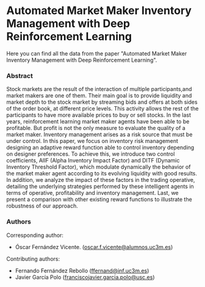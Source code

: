 # Automated Market Maker Inventory Management with Deep Reinforcement Learning

Here you can find all the data from the paper "Automated Market Maker Inventory Management with Deep Reinforcement Learning".

### Abstract

Stock markets are the result of the interaction of multiple participants,and market makers are one of them. Their main goal is to provide liquidity and market depth to the stock market by streaming bids and offers at both sides of the order book, at different price levels. This activity allows the rest of the participants to have more available prices to buy or sell stocks. In the last years, reinforcement learning market maker agents have been able to be profitable. But profit is not the only measure to evaluate the quality of a market maker. Inventory management arises
as a risk source that must be under control. In this paper, we focus on inventory risk management designing an adaptive reward function able
to control inventory depending on designer preferences. To achieve this, we introduce two control coefficients, AIIF (Alpha Inventory Impact Factor) and DITF (Dynamic Inventory Threshold Factor), which modulate dynamically the behavior of the market maker agent according to its evolving liquidity with good results. In addition, we analyze the impact of these factors in the trading operative, detailing the underlying strategies performed by these intelligent agents in terms of operative, profitability and inventory management. Last, we present a comparison with other existing reward functions to illustrate the robustness of our approach. 

### Authors

Corresponding author: 
- Óscar Fernández Vicente. (oscar.f.vicente@alumnos.uc3m.es)

Contributing authors: 
- Fernando Fernández Rebollo (ffernand@inf.uc3m.es)
- Javier García Polo (franciscojavier.garcia.polo@usc.es)


